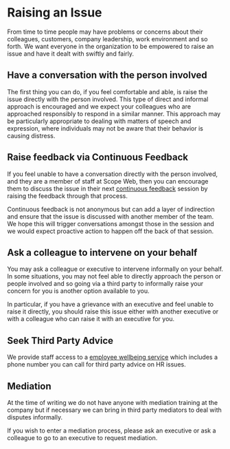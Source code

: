 # Raising an Issue

From time to time people may have problems or concerns about their colleagues, customers, company leadership, work environment and so forth. We want everyone in the organization to be empowered to raise an issue and have it dealt with swiftly and fairly.

## Have a conversation with the person involved

The first thing you can do, if you feel comfortable and able, is raise the issue directly with the person involved. This type of direct and informal approach is encouraged and we expect your colleagues who are approached responsibly to respond in a similar manner. This approach may be particularly appropriate to dealing with matters of speech and expression, where individuals may not be aware that their behavior is causing distress.

## Raise feedback via Continuous Feedback

If you feel unable to have a conversation directly with the person involved, and they are a member of staff at Scope Web, then you can encourage them to discuss the issue in their next [continuous feedback](../../team-norms/continuous_feedback.md) session by raising the feedback through that process.

Continuous feedback is not anonymous but can add a layer of indirection and ensure that the issue is discussed with another member of the team. We hope this will trigger conversations amongst those in the session and we would expect proactive action to happen off the back of that session.

## Ask a colleague to intervene on your behalf

You may ask a colleague or executive to intervene informally on your behalf. In some situations, you may not feel able to directly approach the person or people involved and so going via a third party to informally raise your concern for you is another option available to you.

In particular, if you have a grievance with an executive and feel unable to raise it directly, you should raise this issue either with another executive or with a colleague who can raise it with an executive for you.

## Seek Third Party Advice

We provide staff access to a [employee wellbeing service](employee_assistance.md) which includes a phone number you can call for third party advice on HR issues.

## Mediation

At the time of writing we do not have anyone with mediation training at the company but if necessary we can bring in third party mediators to deal with disputes informally.

If you wish to enter a mediation process, please ask an executive or ask a colleague to go to an executive to request mediation.